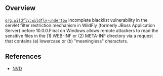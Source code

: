 ## Overview
[`org.wildfly:wildfly-undertow`](http://search.maven.org/#search%7Cga%7C1%7Ca%3A%22wildfly-undertow%22)
Incomplete blacklist vulnerability in the servlet filter restriction mechanism in WildFly (formerly JBoss Application Server) before 10.0.0.Final on Windows allows remote attackers to read the sensitive files in the (1) WEB-INF or (2) META-INF directory via a request that contains (a) lowercase or (b) "meaningless" characters.

## References
- [NVD](https://web.nvd.nist.gov/view/vuln/detail?vulnId=CVE-2016-0793)